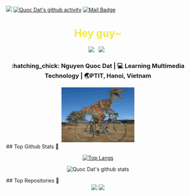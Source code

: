 
![](https://komarev.com/ghpvc/?username=nqdat2002&color=blue)
[![Quoc Dat's github activity](https://activity-graph.herokuapp.com/graph?username=nqdat2002&theme=chartreuse-dark)](https://github.com/nqdat2002/github-readme-activity-graph)
[![Mail Badge](https://img.shields.io/badge/-ngquocdat.work-c0392b?style=flat&labelColor=c0392b&logo=gmail&logoColor=white)](mailto:ngquocdat.work@gmail.com)

<div align="center">
  <h1 style="color:#F3EB3B;"> Hey guy~ </h1>
</div>
 
<p align='center'> 
<a href="https://facebook.com/qdat.2706"><img height="40" src="https://raw.githubusercontent.com/trinwin/trinwin/master/icons/facebook.png?raw=true"></a>&nbsp;&nbsp;
<a href="https://instagram.com/dat.2706/"><img height="40" src="https://raw.githubusercontent.com/trinwin/trinwin/master/icons/instagram.png?raw=true"></a>&nbsp;&nbsp;
<div align="center">
<h3> :hatching_chick: Nguyen Quoc Dat    |     💻 Learning Multimedia Technology    |    🌏PTIT, Hanoi, Vietnam </h3> 
</div>

<div align="center">
    <img height="150" src="https://github.com/nqdat2002/nqdat2002/blob/main/giphy.gif">
</div>
## Top Github Stats 🌟

<div align="center">

[![Top Langs](https://github-readme-stats.vercel.app/api/top-langs/?username=nqdat2002&exclude_repo=github-readme-stats,anuraghazra.github.io)](https://github.com/anuraghazra/github-readme-stats)

</div>

<div align="center">

![Quoc Dat's github stats](https://github-readme-stats.vercel.app/api/?username=nqdat2002&show_icons=true&theme=radical) 
</div>
## Top Repositories 🌟

<div align="center">
    <img align="center" src="https://github-readme-stats.vercel.app/api/pin/?username=nqdat2002&repo=My-Source&show_owner=true&theme=radical"/>
    <img align="center" src="https://github-readme-stats.vercel.app/api/pin/?username=nqdat2002&repo=Data-Structures-and-Algorithms&show_owner=true&theme=radical"/>
</div>
